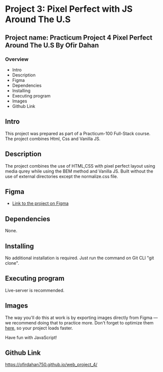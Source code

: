 # Project 3: Pixel Perfect with JS  Around The U.S

## Project name: Practicum Project 4 Pixel Perfect Around The U.S By Ofir Dahan

### Overview

- Intro
- Description
- Figma
- Dependencies
- Installing
- Executing program
- Images
- Github Link

## Intro

This project was prepared as part of a Practicum-100 Full-Stack course.
The project combines Html, Css and Vanilla JS.

## Description

The project combines the use of HTML,CSS with pixel perfect layout using media qurey while using the BEM method and Vanilla JS.
Built without the use of external directories except the normalize.css file.

## Figma

- [Link to the project on Figma](https://www.figma.com/file/SurN1jaeEQIhuZEDMhmWWf/Sprint-4-Around-The-U.S.-desktop-mobile?node-id=0%3A1)

## Dependencies

None.

## Installing

No additional installation is required.
Just run the command on Git CLI "git clone".

## Executing program

Live-server is recommended.

## Images

The way you'll do this at work is by exporting images directly from Figma — we recommend doing that to practice more. Don't forget to optimize them [here](https://tinypng.com/), so your project loads faster.

Have fun with JavaScript!

## Github Link

<https://ofirdahan750.github.io/web_project_4/>
